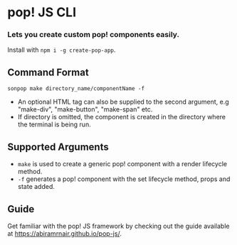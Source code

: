 # pop! JS CLI

### Lets you create custom pop! components easily.
Install with ```npm i -g create-pop-app```.<br>
## Command Format
```sonpop make directory_name/componentName -f```
- An optional HTML tag can also be supplied to the second argument, e.g "make-div", "make-button", "make-span" etc.
- If directory is omitted, the component is created in the directory where the terminal is being run.
## Supported Arguments
- ```make``` is used to create a generic pop! component with a render lifecycle method.
- ```-f``` generates a pop! component with the set lifecycle method, props and state added.
## Guide
Get familiar with the pop! JS framework by checking out the guide available at https://abiramrnair.github.io/pop-js/.
